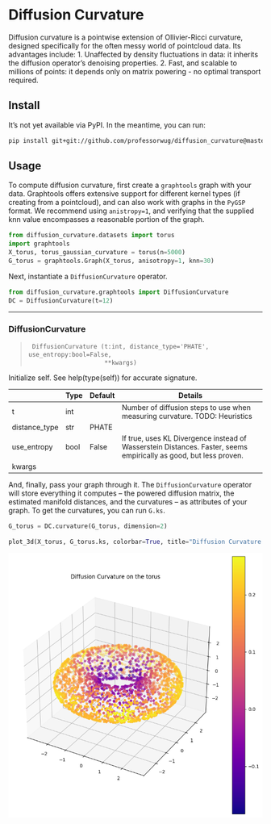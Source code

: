 Diffusion Curvature
================

<!-- WARNING: THIS FILE WAS AUTOGENERATED! DO NOT EDIT! -->

Diffusion curvature is a pointwise extension of Ollivier-Ricci
curvature, designed specifically for the often messy world of pointcloud
data. Its advantages include: 1. Unaffected by density fluctuations in
data: it inherits the diffusion operator’s denoising properties. 2.
Fast, and scalable to millions of points: it depends only on matrix
powering - no optimal transport required.

## Install

It’s not yet available via PyPI. In the meantime, you can run:

``` sh
pip install git+git://github.com/professorwug/diffusion_curvature@master
```

## Usage

To compute diffusion curvature, first create a `graphtools` graph with
your data. Graphtools offers extensive support for different kernel
types (if creating from a pointcloud), and can also work with graphs in
the `PyGSP` format. We recommend using `anistropy=1`, and verifying that
the supplied knn value encompasses a reasonable portion of the graph.

``` python
from diffusion_curvature.datasets import torus
import graphtools
X_torus, torus_gaussian_curvature = torus(n=5000)
G_torus = graphtools.Graph(X_torus, anisotropy=1, knn=30)
```

Next, instantiate a `DiffusionCurvature` operator.

``` python
from diffusion_curvature.graphtools import DiffusionCurvature
DC = DiffusionCurvature(t=12)
```

------------------------------------------------------------------------

### DiffusionCurvature

>      DiffusionCurvature (t:int, distance_type='PHATE', use_entropy:bool=False,
>                          **kwargs)

Initialize self. See help(type(self)) for accurate signature.

|               | **Type** | **Default** | **Details**                                                                                                       |
|---------------|----------|-------------|-------------------------------------------------------------------------------------------------------------------|
| t             | int      |             | Number of diffusion steps to use when measuring curvature. TODO: Heuristics                                       |
| distance_type | str      | PHATE       |                                                                                                                   |
| use_entropy   | bool     | False       | If true, uses KL Divergence instead of Wasserstein Distances. Faster, seems empirically as good, but less proven. |
| kwargs        |          |             |                                                                                                                   |

And, finally, pass your graph through it. The `DiffusionCurvature`
operator will store everything it computes – the powered diffusion
matrix, the estimated manifold distances, and the curvatures – as
attributes of your graph. To get the curvatures, you can run `G.ks`.

``` python
G_torus = DC.curvature(G_torus, dimension=2)
```

``` python
plot_3d(X_torus, G_torus.ks, colorbar=True, title="Diffusion Curvature on the torus")
```

![](index_files/figure-gfm/cell-6-output-1.png)

